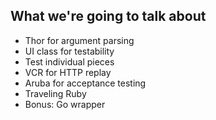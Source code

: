 ## What we're going to talk about

- Thor for argument parsing <!-- .element: class="fragment" -->
- UI class for testability <!-- .element: class="fragment" -->
- Test individual pieces <!-- .element: class="fragment" -->
- VCR for HTTP replay <!-- .element: class="fragment" -->
- Aruba for acceptance testing <!-- .element: class="fragment" -->
- Traveling Ruby <!-- .element: class="fragment" -->
- Bonus: Go wrapper <!-- .element: class="fragment" -->

